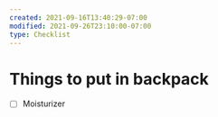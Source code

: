```yaml
---
created: 2021-09-16T13:40:29-07:00
modified: 2021-09-26T23:10:00-07:00
type: Checklist
---
```


# Things to put in backpack

- [ ] Moisturizer
